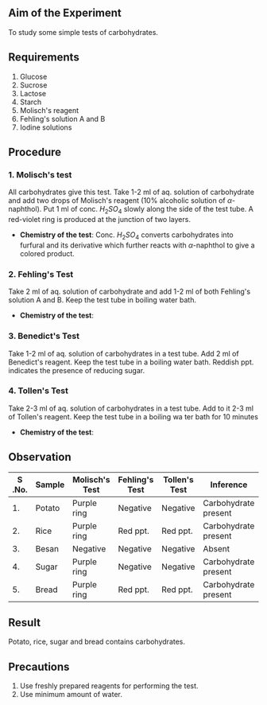 ## Aim of the Experiment 
To study some simple tests of carbohydrates. 

## Requirements 
1. Glucose 
2. Sucrose 
3. Lactose 
4. Starch 
5. Molisch's reagent 
6. Fehling's solution A and B
7. Iodine solutions 

## Procedure 
### 1. Molisch's test 
All carbohydrates give this test. Take 1-2 ml of aq. solution of carbohydrate and add two drops of Molisch's reagent (10% alcoholic solution of $\alpha$-naphthol). Put 1 ml of conc. $H_2SO_4$ slowly along the side of the test tube. A red-violet ring is produced at the junction of two layers. 
- **Chemistry of the test**: Conc. $H_2SO_4$ converts carbohydrates into furfural and its derivative which further reacts with $\alpha$-naphthol to give a colored product. 

### 2. Fehling's Test 
Take 2 ml of aq. solution of carbohydrate and add 1-2 ml of both Fehling's solution A and B. Keep the test tube in boiling water bath. 
- **Chemistry of the test**: 

### 3. Benedict's Test 
Take 1-2 ml of aq. solution of carbohydrates in a test tube. Add 2 ml of Benedict's reagent. Keep the test tube in a boiling water bath. Reddish ppt. indicates the presence of reducing sugar. 

### 4. Tollen's Test 
Take 2-3 ml of aq. solution of carbohydrates in a test tube. Add to it 2-3 ml of Tollen's reagent. Keep the test tube in a boiling wa ter bath for 10 minutes 
- **Chemistry of the test**: 

## Observation 
| S .No. | Sample | Molisch's Test | Fehling's Test | Tollen's Test | Inference | 
|-|-|-|-|-|-|
| 1. | Potato | Purple ring | Negative | Negative | Carbohydrate present | 
| 2. | Rice | Purple ring | Red ppt. | Red ppt. | Carbohydrate present | 
| 3. | Besan | Negative | Negative | Negative | Absent | 
| 4. | Sugar | Purple ring | Negative | Negative| Carbohydrate present | 
| 5. | Bread | Purple ring | Red ppt. | Red ppt. | Carbohydrate present | 

## Result 
Potato, rice, sugar and bread contains carbohydrates. 

## Precautions 
1. Use freshly prepared reagents for performing the test.
2. Use minimum amount of water. 
